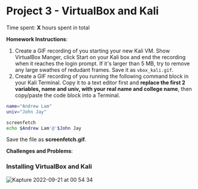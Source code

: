 # Project 3 - VirtualBox and Kali

Time spent: **X** hours spent in total

**Homework Instructions**: 

1. Create a GIF recording of you starting your new Kali VM. Show VirtualBox Manger, click Start on your Kali box and end the recording when it reaches the login prompt. If it's larger than 5 MB, try to remove any large swathes of redudant frames. Save it as `vbox_kali.gif`.
2. Create a GIF recording of you running the following command block in your Kali Terminal. Copy it to a text editor first and **replace the first 2 variables, name and univ, with your real name and college name**, then copy/paste the code block into a Terminal. 

```bash
name="Andrew Lam"
univ="John Jay"

screenfetch
echo $Andrew Lam'@'$John Jay
```

Save the file as **screenfetch.gif**.

**Challenges and Problems**: 

### Installing VirtualBox and Kali

![Kapture 2022-09-21 at 00 54 34](https://user-images.githubusercontent.com/108279056/191417918-fecc6ee0-1fcd-4af7-8b6e-78cfab932331.gif)

